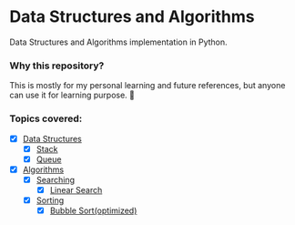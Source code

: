 # Data Structures and Algorithms
Data Structures and Algorithms implementation in Python.

### Why this repository?
This is mostly for my personal learning and future references, but anyone can use it for learning purpose. 🍻

### Topics covered:

- [x] [Data Structures](Data-Structures)
    - [x] [Stack](Data-Structures/stack.py)
    - [x] [Queue](Data-Structures/queue.py)

- [x] [Algorithms](Algorithms)
    - [x] [Searching](Algorithms/Searching)
    	- [x] [Linear Search](Algorithms/Searching/linear-search.py)
    - [x] [Sorting](Algorithms/Sorting)
    	- [x] [Bubble Sort(optimized)](Algorithms/Sorting/bubble-sort.py)